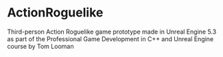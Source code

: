 # ActionRoguelike
Third-person Action Roguelike game prototype made in Unreal Engine 5.3 as part of the Professional Game Development in C++ and Unreal Engine course by Tom Looman
 
